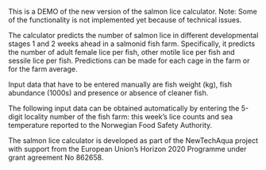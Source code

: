 This is a DEMO of the new version of the salmon lice calculator. Note: Some of the functionality is not implemented yet because of technical issues.

The calculator predicts the number of salmon lice in different developmental stages 1 and 2 weeks ahead in a salmonid fish farm. Specifically, it predicts the number of adult female lice per fish, other motile lice per fish and sessile lice per fish. Predictions can be made for each cage in the farm or for the farm average.

Input data that have to be entered manually are fish weight (kg), fish abundance (1000s) and presence or absence of cleaner fish. 

The following input data can be obtained automatically by entering the 5-digit locality number of the fish farm: this week’s lice counts and sea temperature reported to the Norwegian Food Safety Authority.

The salmon lice calculator is developed as part of the NewTechAqua project with support from the European Union’s Horizon 2020 Programme under grant agreement No 862658. 
